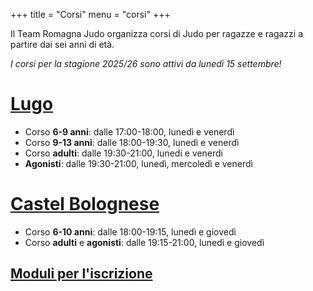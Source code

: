 +++
title = "Corsi"
menu = "corsi"
+++

Il Team Romagna Judo organizza corsi di Judo per ragazze e ragazzi a partire dai sei anni di età.

*I corsi per la stagione 2025/26 sono attivi da lunedì 15 settembre!*

# [Lugo](/palestre#lugo)

- Corso **6-9 anni**: dalle 17:00-18:00, lunedì e venerdì
- Corso **9-13 anni**: dalle 18:00-19:30, lunedì e venerdì
- ⁠Corso **adulti**: dalle 19:30-21:00, lunedi e venerdi
- **Agonisti**: dalle 19:30-21:00, lunedì, mercoledì e venerdì


# [Castel Bolognese](/palestre#castel-bolognese)
- Corso **6-10 anni**: dalle 18:00-19:15, lunedì e giovedì
- Corso **adulti** e **agonisti**: dalle 19:15-21:00, lunedì e giovedì


## [Moduli per l'iscrizione](/materiale/)
